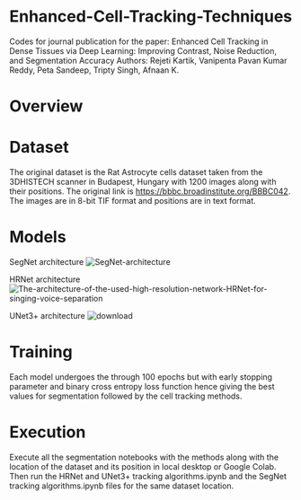 # Enhanced-Cell-Tracking-Techniques
Codes for journal publication for the paper: Enhanced Cell Tracking in Dense Tissues via Deep Learning: Improving Contrast, Noise Reduction, and Segmentation Accuracy
Authors: Rejeti Kartik, Vanipenta Pavan Kumar Reddy, Peta Sandeep, Tripty Singh, Afnaan K.

# Overview
# Dataset
The original dataset is the Rat Astrocyte cells dataset taken from the 3DHISTECH scanner in Budapest, Hungary with 1200 images along with their positions. The original link is https://bbbc.broadinstitute.org/BBBC042. The images are in 8-bit TIF format and positions are in text format.

# Models
SegNet architecture
![SegNet-architecture](https://github.com/user-attachments/assets/62b350f6-935c-4c6b-bbea-505c2123a628)

HRNet architecture
![The-architecture-of-the-used-high-resolution-network-HRNet-for-singing-voice-separation](https://github.com/user-attachments/assets/ee91fd7e-fb64-4223-ab65-35346b2611ac)

UNet3+ architecture
![download](https://github.com/user-attachments/assets/6b1f16d9-bc88-44ca-91b8-bd10eb381379)

# Training
Each model undergoes the through 100 epochs but with early stopping parameter and binary cross entropy loss function hence giving the best values for segmentation followed by the cell tracking methods.

# Execution
Execute all the segmentation notebooks with the methods along with the location of the dataset and its position in local desktop or Google Colab.
Then run the HRNet and UNet3+ tracking algorithms.ipynb and the SegNet tracking algorithms.ipynb files for the same dataset location.
